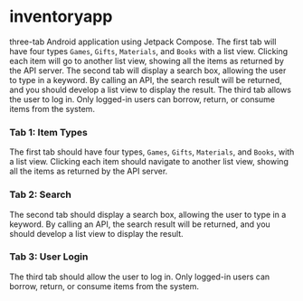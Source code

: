 # inventoryapp
three-tab Android application using Jetpack Compose. The first tab will have four types `Games`, `Gifts`, `Materials`, and `Books` with a list view. Clicking each item will go to another list view, showing all the items as returned by the API server. The second tab will display a search box, allowing the user to type in a keyword. By calling an API, the search result will be returned, and you should develop a list view to display the result. The third tab allows the user to log in. Only logged-in users can borrow, return, or consume items from the system.

### Tab 1: Item Types



The first tab should have four types, `Games`, `Gifts`, `Materials`, and `Books`, with a list view. Clicking each item should navigate to another list view, showing all the items as returned by the API server.



### Tab 2: Search



The second tab should display a search box, allowing the user to type in a keyword. By calling an API, the search result will be returned, and you should develop a list view to display the result.



### Tab 3: User Login



The third tab should allow the user to log in. Only logged-in users can borrow, return, or consume items from the system.


